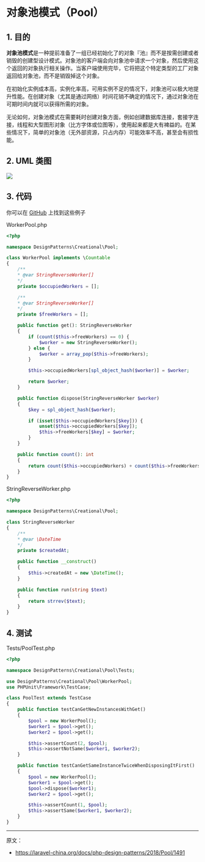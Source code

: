 # 对象池模式（Pool）

## 1. 目的

**对象池模式**是一种提前准备了一组已经初始化了的对象『池』而不是按需创建或者销毁的创建型设计模式。对象池的客户端会向对象池中请求一个对象，然后使用这个返回的对象执行相关操作。当客户端使用完毕，它将把这个特定类型的工厂对象返回给对象池，而不是销毁掉这个对象。

在初始化实例成本高，实例化率高，可用实例不足的情况下，对象池可以极大地提升性能。在创建对象（尤其是通过网络）时间花销不确定的情况下，通过对象池在可期时间内就可以获得所需的对象。

无论如何，对象池模式在需要耗时创建对象方面，例如创建数据库连接，套接字连接，线程和大型图形对象（比方字体或位图等），使用起来都是大有裨益的。在某些情况下，简单的对象池（无外部资源，只占内存）可能效率不高，甚至会有损性能。

## 2. UML 类图

![](https://lccdn.phphub.org/uploads/images/201803/19/1/25wLqKYU4b.png)

## 3. 代码

你可以在 [GitHub](https://github.com/domnikl/DesignPatternsPHP/tree/master/Creational/Pool) 上找到这些例子

WorkerPool.php

```php
<?php

namespace DesignPatterns\Creational\Pool;

class WorkerPool implements \Countable
{
    /**
    * @var StringReverseWorker[]
    */
    private $occupiedWorkers = [];

    /**
    * @var StringReverseWorker[]
    */
    private $freeWorkers = [];

    public function get(): StringReverseWorker
    {
        if (count($this->freeWorkers) == 0) {
            $worker = new StringReverseWorker();
        } else {
            $worker = array_pop($this->freeWorkers);
        }

        $this->occupiedWorkers[spl_object_hash($worker)] = $worker;

        return $worker;
    }

    public function dispose(StringReverseWorker $worker)
    {
        $key = spl_object_hash($worker);

        if (isset($this->occupiedWorkers[$key])) {
            unset($this->occupiedWorkers[$key]);
            $this->freeWorkers[$key] = $worker;
        }
    }

    public function count(): int
    {
        return count($this->occupiedWorkers) + count($this->freeWorkers);
    }
}
```

StringReverseWorker.php

```php
<?php

namespace DesignPatterns\Creational\Pool;

class StringReverseWorker
{
    /**
    * @var \DateTime
    */
    private $createdAt;

    public function __construct()
    {
        $this->createdAt = new \DateTime();
    }

    public function run(string $text)
    {
        return strrev($text);
    }
}
```

## 4. 测试

Tests/PoolTest.php

```php
<?php

namespace DesignPatterns\Creational\Pool\Tests;

use DesignPatterns\Creational\Pool\WorkerPool;
use PHPUnit\Framework\TestCase;

class PoolTest extends TestCase
{
    public function testCanGetNewInstancesWithGet()
    {
        $pool = new WorkerPool();
        $worker1 = $pool->get();
        $worker2 = $pool->get();

        $this->assertCount(2, $pool);
        $this->assertNotSame($worker1, $worker2);
    }

    public function testCanGetSameInstanceTwiceWhenDisposingItFirst()
    {
        $pool = new WorkerPool();
        $worker1 = $pool->get();
        $pool->dispose($worker1);
        $worker2 = $pool->get();

        $this->assertCount(1, $pool);
        $this->assertSame($worker1, $worker2);
    }
}
```

----

原文：

- https://laravel-china.org/docs/php-design-patterns/2018/Pool/1491